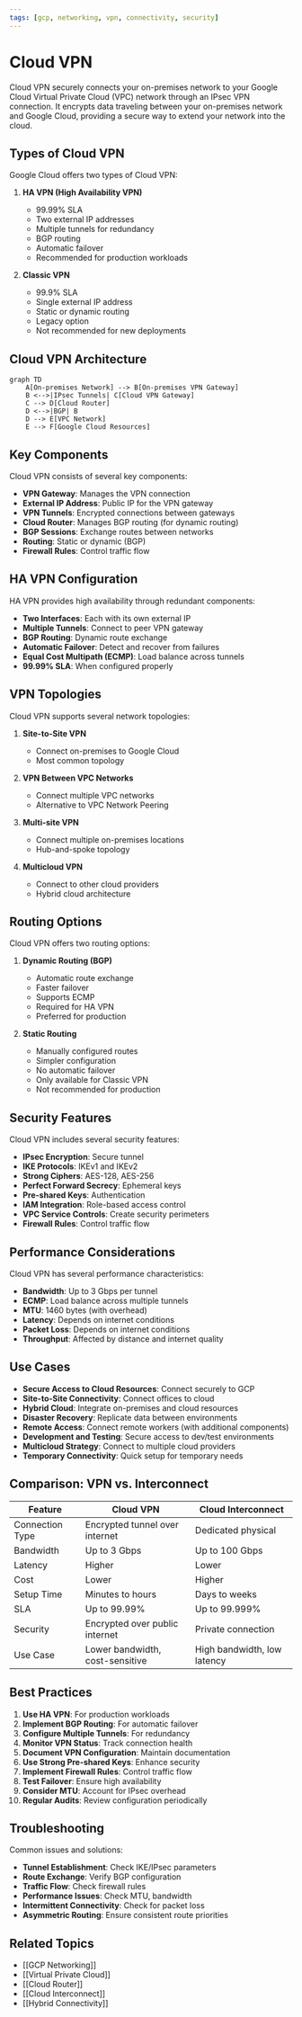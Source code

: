 ```yaml
---
tags: [gcp, networking, vpn, connectivity, security]
---
```


# Cloud VPN

Cloud VPN securely connects your on-premises network to your Google Cloud Virtual Private Cloud (VPC) network through an IPsec VPN connection. It encrypts data traveling between your on-premises network and Google Cloud, providing a secure way to extend your network into the cloud.

## Types of Cloud VPN

Google Cloud offers two types of Cloud VPN:

1. **HA VPN (High Availability VPN)**
   - 99.99% SLA
   - Two external IP addresses
   - Multiple tunnels for redundancy
   - BGP routing
   - Automatic failover
   - Recommended for production workloads

2. **Classic VPN**
   - 99.9% SLA
   - Single external IP address
   - Static or dynamic routing
   - Legacy option
   - Not recommended for new deployments

## Cloud VPN Architecture

```mermaid
graph TD
    A[On-premises Network] --> B[On-premises VPN Gateway]
    B <-->|IPsec Tunnels| C[Cloud VPN Gateway]
    C --> D[Cloud Router]
    D <-->|BGP| B
    D --> E[VPC Network]
    E --> F[Google Cloud Resources]
```

## Key Components

Cloud VPN consists of several key components:

- **VPN Gateway**: Manages the VPN connection
- **External IP Address**: Public IP for the VPN gateway
- **VPN Tunnels**: Encrypted connections between gateways
- **Cloud Router**: Manages BGP routing (for dynamic routing)
- **BGP Sessions**: Exchange routes between networks
- **Routing**: Static or dynamic (BGP)
- **Firewall Rules**: Control traffic flow

## HA VPN Configuration

HA VPN provides high availability through redundant components:

- **Two Interfaces**: Each with its own external IP
- **Multiple Tunnels**: Connect to peer VPN gateway
- **BGP Routing**: Dynamic route exchange
- **Automatic Failover**: Detect and recover from failures
- **Equal Cost Multipath (ECMP)**: Load balance across tunnels
- **99.99% SLA**: When configured properly

## VPN Topologies

Cloud VPN supports several network topologies:

1. **Site-to-Site VPN**
   - Connect on-premises to Google Cloud
   - Most common topology

2. **VPN Between VPC Networks**
   - Connect multiple VPC networks
   - Alternative to VPC Network Peering

3. **Multi-site VPN**
   - Connect multiple on-premises locations
   - Hub-and-spoke topology

4. **Multicloud VPN**
   - Connect to other cloud providers
   - Hybrid cloud architecture

## Routing Options

Cloud VPN offers two routing options:

1. **Dynamic Routing (BGP)**
   - Automatic route exchange
   - Faster failover
   - Supports ECMP
   - Required for HA VPN
   - Preferred for production

2. **Static Routing**
   - Manually configured routes
   - Simpler configuration
   - No automatic failover
   - Only available for Classic VPN
   - Not recommended for production

## Security Features

Cloud VPN includes several security features:

- **IPsec Encryption**: Secure tunnel
- **IKE Protocols**: IKEv1 and IKEv2
- **Strong Ciphers**: AES-128, AES-256
- **Perfect Forward Secrecy**: Ephemeral keys
- **Pre-shared Keys**: Authentication
- **IAM Integration**: Role-based access control
- **VPC Service Controls**: Create security perimeters
- **Firewall Rules**: Control traffic flow

## Performance Considerations

Cloud VPN has several performance characteristics:

- **Bandwidth**: Up to 3 Gbps per tunnel
- **ECMP**: Load balance across multiple tunnels
- **MTU**: 1460 bytes (with overhead)
- **Latency**: Depends on internet conditions
- **Packet Loss**: Depends on internet conditions
- **Throughput**: Affected by distance and internet quality

## Use Cases

- **Secure Access to Cloud Resources**: Connect securely to GCP
- **Site-to-Site Connectivity**: Connect offices to cloud
- **Hybrid Cloud**: Integrate on-premises and cloud resources
- **Disaster Recovery**: Replicate data between environments
- **Remote Access**: Connect remote workers (with additional components)
- **Development and Testing**: Secure access to dev/test environments
- **Multicloud Strategy**: Connect to multiple cloud providers
- **Temporary Connectivity**: Quick setup for temporary needs

## Comparison: VPN vs. Interconnect

| Feature | Cloud VPN | Cloud Interconnect |
|---------|-----------|-------------------|
| Connection Type | Encrypted tunnel over internet | Dedicated physical |
| Bandwidth | Up to 3 Gbps | Up to 100 Gbps |
| Latency | Higher | Lower |
| Cost | Lower | Higher |
| Setup Time | Minutes to hours | Days to weeks |
| SLA | Up to 99.99% | Up to 99.999% |
| Security | Encrypted over public internet | Private connection |
| Use Case | Lower bandwidth, cost-sensitive | High bandwidth, low latency |

## Best Practices

1. **Use HA VPN**: For production workloads
2. **Implement BGP Routing**: For automatic failover
3. **Configure Multiple Tunnels**: For redundancy
4. **Monitor VPN Status**: Track connection health
5. **Document VPN Configuration**: Maintain documentation
6. **Use Strong Pre-shared Keys**: Enhance security
7. **Implement Firewall Rules**: Control traffic flow
8. **Test Failover**: Ensure high availability
9. **Consider MTU**: Account for IPsec overhead
10. **Regular Audits**: Review configuration periodically

## Troubleshooting

Common issues and solutions:

- **Tunnel Establishment**: Check IKE/IPsec parameters
- **Route Exchange**: Verify BGP configuration
- **Traffic Flow**: Check firewall rules
- **Performance Issues**: Check MTU, bandwidth
- **Intermittent Connectivity**: Check for packet loss
- **Asymmetric Routing**: Ensure consistent route priorities

## Related Topics
- [[GCP Networking]]
- [[Virtual Private Cloud]]
- [[Cloud Router]]
- [[Cloud Interconnect]]
- [[Hybrid Connectivity]]
